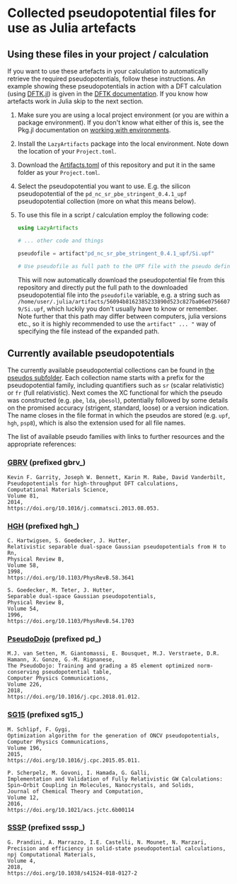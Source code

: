 # Collected pseudopotential files for use as Julia artefacts

## Using these files in your project / calculation
If you want to use these artefacts in your calculation to automatically retrieve
the required pseudopotentials, follow these instructions. An example showing these
pseudopotentials in action with a DFT calculation (using [DFTK.jl](https://dftk.org))
is given in the [DFTK documentation](https://docs.dftk.org/stable/examples/pseudopotentials/).
If you know how artefacts work in Julia skip to the next section.

1. Make sure you are using a local project environment (or you are within a package environment).
   If you don't know what either of this is, see the Pkg.jl documentation on
   [working with environments](https://pkgdocs.julialang.org/v1/environments/).

2. Install the `LazyArtifacts` package into the local environment. Note down the location
   of your `Project.toml`.

3. Download the [Artifacts.toml](https://raw.github.com/JuliaMolSim/PseudoLibrary/main/Artifacts.toml)
   of this repository and put it in the same folder as your `Project.toml`.

4. Select the pseudopotential you want to use. E.g. the silicon pseudopotential of the
   `pd_nc_sr_pbe_stringent_0.4.1_upf` pseudopotential collection (more on what this means below).

5. To use this file in a script / calculation employ the following code:
   ```julia
   using LazyArtifacts

   # ... other code and things

   pseudofile = artifact"pd_nc_sr_pbe_stringent_0.4.1_upf/Si.upf"

   # Use pseudofile as full path to the UPF file with the pseudo definition.
   ```
   This will now automatically download the pseudopotential file from this
   repository and directly put the full path to the downloaded pseudopotential
   file into the `pseudofile` variable, e.g. a string such as
   `/home/user/.julia/artifacts/56094b8162385233890d523c827ba06e07566079/Si.upf`,
   which luckily you don't usually have to know or remember. Note further
   that this path may differ between computers, julia versions etc., so it
   is highly recommended to use the `artifact" ... "` way of specifying the
   file instead of the expanded path.

## Currently available pseudopotentials
The currently available pseudopotential collections can be found in [the pseudos subfolder](/pseudos).
Each collection name starts with a prefix for the pseudopotential family, including quantifiers
such as `sr` (scalar relativistic) or `fr` (full relativistic). Next comes the XC functional
for which the pseudo was constructed (e.g. `pbe`, `lda`, `pbesol`), potentially followed
by some details on the promised accuracy (strigent, standard, loose) or a version indication.
The name closes in the file format in which the pseudos are stored (e.g. `upf`, `hgh`, `psp8`),
which is also the extension used for all file names.

The list of available pseudo families
with links to further resources and the appropriate references:

### [GBRV](https://www.physics.rutgers.edu/gbrv/) (prefixed gbrv_)
```
Kevin F. Garrity, Joseph W. Bennett, Karin M. Rabe, David Vanderbilt,
Pseudopotentials for high-throughput DFT calculations,
Computational Materials Science,
Volume 81,
2014,
https://doi.org/10.1016/j.commatsci.2013.08.053.
```

### [HGH](http://pseudopotentials.quantum-espresso.org/legacy_tables/hartwigesen-goedecker-hutter-pp) (prefixed hgh_)

```
C. Hartwigsen, S. Goedecker, J. Hutter,
Relativistic separable dual-space Gaussian pseudopotentials from H to Rn,
Physical Review B,
Volume 58,
1998,
https://doi.org/10.1103/PhysRevB.58.3641
```

```
S. Goedecker, M. Teter, J. Hutter,
Separable dual-space Gaussian pseudopotentials,
Physical Review B,
Volume 54,
1996,
https://doi.org/10.1103/PhysRevB.54.1703
```

### [PseudoDojo](http://www.pseudo-dojo.org) (prefixed pd_)

```
M.J. van Setten, M. Giantomassi, E. Bousquet, M.J. Verstraete, D.R. Hamann, X. Gonze, G.-M. Rignanese,
The PseudoDojo: Training and grading a 85 element optimized norm-conserving pseudopotential table,
Computer Physics Communications,
Volume 226,
2018,
https://doi.org/10.1016/j.cpc.2018.01.012.
```

### [SG15](http://quantum-simulation.org/potentials/sg15_oncv/) (prefixed sg15_)

```
M. Schlipf, F. Gygi,
Optimization algorithm for the generation of ONCV pseudopotentials,
Computer Physics Communications,
Volume 196,
2015,
https://doi.org/10.1016/j.cpc.2015.05.011.
```

```
P. Scherpelz, M. Govoni, I. Hamada, G. Galli,
Implementation and Validation of Fully Relativistic GW Calculations: Spin–Orbit Coupling in Molecules, Nanocrystals, and Solids,
Journal of Chemical Theory and Computation,
Volume 12,
2016,
https://doi.org/10.1021/acs.jctc.6b00114
```

### [SSSP](https://www.materialscloud.org/discover/sssp/table/precision) (prefixed sssp_)

```
G. Prandini, A. Marrazzo, I.E. Castelli, N. Mounet, N. Marzari,
Precision and efficiency in solid-state pseudopotential calculations,
npj Computational Materials,
Volume 4,
2018,
https://doi.org/10.1038/s41524-018-0127-2
```
